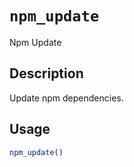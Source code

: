 # `npm_update`

Npm Update


## Description

Update npm dependencies.


## Usage

```r
npm_update()
```


